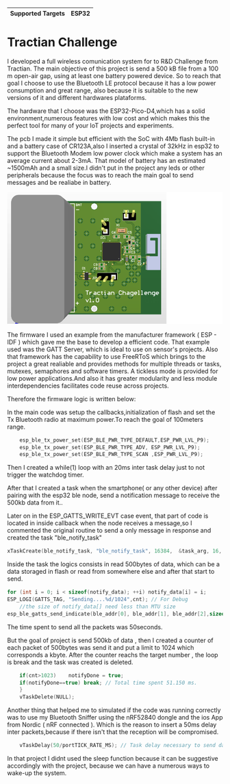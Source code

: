 | Supported Targets | ESP32 |
| ----------------- | ----- |

Tractian Challenge	
========================
I developed a full wireless comunication system for to R&D Challenge from Tractian.
The main objective of this project is send a 500 kB file from a 100 m open-air gap, using at least one battery powered device.
So to reach that goal I choose to use the Bluetooth LE protocol because it has a low power consumption and great range, also because it is suitable to the new versions of it and different hardwares plataforms.

The hardware that I choose was the ESP32-Pico-D4,which has a solid environment,numerous features with low cost and  which makes this the perfect tool for many of your IoT projects and experiments.

The pcb I made it simple but efficient with the SoC with 4Mb flash built-in and a battery case of CR123A,also I inserted a crystal of 32kHz in esp32 to support the Bluetooth Modem low power clock which make a system has an average current about 2-3mA. That model of battery has an estimated ~1500mAh and a small size.I didn't put in the project any leds or other peripherals because the focus was to reach the main goal to send messages and be realiabe in battery.

![3D_PCB.png](https://github.com/ArturG16/Tractian-Challenge-Radio/blob/main/PCB/3D_PCB.png)

The firmware I used an example from the manufacturer framework ( ESP - IDF ) which gave me the base to develop a efficient code.
That example used was the GATT Server, which is ideal to use on sensor's projects. Also that framework has the capability to use FreeRToS which brings to the project a great realiable and provides methods for multiple threads or tasks, mutexes, semaphores and software timers. A tickless mode is provided for low power applications.And also it has greater modularity and less module interdependencies facilitates code reuse across projects. 

Therefore the firmware logic is written below:

In the main code was setup the callbacks,initialization of flash and set the Tx Bluetooth radio at maximum power.To reach the goal of 100meters range.
```c
    esp_ble_tx_power_set(ESP_BLE_PWR_TYPE_DEFAULT,ESP_PWR_LVL_P9); 
    esp_ble_tx_power_set(ESP_BLE_PWR_TYPE_ADV, ESP_PWR_LVL_P9); 
    esp_ble_tx_power_set(ESP_BLE_PWR_TYPE_SCAN ,ESP_PWR_LVL_P9); 
```
Then I created a while(1) loop with an 20ms inter task delay just to not trigger the watchdog timer.

After that I created a task when the smartphone( or any other device) after pairing with the esp32 ble node, send a notification message to receive the 500kb data from it..

Later on in the ESP_GATTS_WRITE_EVT case event, that part of code is located in inside callback when the node receives a message,so I commented the original routine to send a only message in response and created the task "ble_notify_task"

```c
xTaskCreate(ble_notify_task, "ble_notify_task", 16384,  &task_arg, 16, NULL); 
```
Inside the task the logics consists in read 500bytes of data, which can be a data storaged in flash or read from somewhere else and after that start to send.
```c
for (int i = 0; i < sizeof(notify_data); ++i) notify_data[i] = i; 
ESP_LOGI(GATTS_TAG, "Sending....%d/1024",cnt); // For Debug
    //the size of notify_data[] need less than MTU size
esp_ble_gatts_send_indicate(ble_addr[0], ble_addr[1], ble_addr[2],sizeof(notify_data), notify_data, false);
```
The time spent to send all the packets was 50seconds.

But the goal of project is send 500kb of data , then I created a counter of each packet of 500bytes was send it and put a limit to 1024 which corresponds a kbyte. After the counter reachs the target number , the loop is break and the task was created is deleted.

```c
    if(cnt>1023)	notifyDone = true;
    if(notifyDone==true) break; // Total time spent 51.150 ms.
	}
	vTaskDelete(NULL);
```

Another thing that helped me to simulated if the code was running correctly was to use my Bluetooth Sniffer using the nRF52840 dongle and the ios App from Nordic ( nRF connected ). Which is the reason to insert a 50ms delay inter packets,because if there isn't that the reception will be compromised.

```c
    vTaskDelay(50/portTICK_RATE_MS); // Task delay necessary to send data correctly.
```

In that project I didnt used the sleep function because it can be suggestive accordingly with the project, because we can have a numerous ways to wake-up the system.
